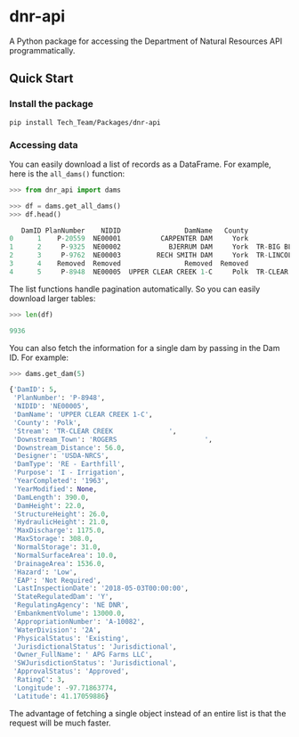 # dnr-api

A Python package for accessing the Department of Natural Resources API programmatically.

## Quick Start

### Install the package

```
pip install Tech_Team/Packages/dnr-api
```

### Accessing data

You can easily download a list of records as a DataFrame. For example, here is the `all_dams()` function:
```python
>>> from dnr_api import dams

>>> df = dams.get_all_dams()
>>> df.head()

   DamID PlanNumber    NIDID                DamName   County                        Stream  ...        Owner_FullName  SWJurisdictionStatus ApprovalStatus RatingC  Longitude   Latitude
0      1    P-20559  NE00001          CARPENTER DAM     York               TR-BEAVER CREEK  ...        Nathan Sandall        Jurisdictional       Approved     3.0 -97.650399  40.883122
1      2     P-9325  NE00002            BJERRUM DAM     York  TR-BIG BLUE RIVER             ...   Virgininia  Keahler        Jurisdictional       Approved     3.0 -97.743475  41.038508
2      3     P-9762  NE00003         RECH SMITH DAM     York  TR-LINCOLN CREEK              ...  Anthony J Winter III        Jurisdictional       Approved     3.0 -97.777434  40.930690
3      4    Removed  Removed                Removed  Removed                       Removed  ...               Removed               Removed        Removed     NaN        NaN        NaN
4      5     P-8948  NE00005  UPPER CLEAR CREEK 1-C     Polk  TR-CLEAR CREEK                ...         APG Farms LLC        Jurisdictional       Approved     3.0 -97.718638  41.170599
```

The list functions handle pagination automatically. So you can easily download larger tables:
```python
>>> len(df)

9936
```

You can also fetch the information for a single dam by passing in the Dam ID. For example:
```python
>>> dams.get_dam(5)

{'DamID': 5,
 'PlanNumber': 'P-8948',
 'NIDID': 'NE00005',
 'DamName': 'UPPER CLEAR CREEK 1-C',
 'County': 'Polk',
 'Stream': 'TR-CLEAR CREEK              ',
 'Downstream_Town': 'ROGERS                      ',
 'Downstream_Distance': 56.0,
 'Designer': 'USDA-NRCS',
 'DamType': 'RE - Earthfill',
 'Purpose': 'I - Irrigation',
 'YearCompleted': '1963',
 'YearModified': None,
 'DamLength': 390.0,
 'DamHeight': 22.0,
 'StructureHeight': 26.0,
 'HydraulicHeight': 21.0,
 'MaxDischarge': 1175.0,
 'MaxStorage': 308.0,
 'NormalStorage': 31.0,
 'NormalSurfaceArea': 10.0,
 'DrainageArea': 1536.0,
 'Hazard': 'Low',
 'EAP': 'Not Required',
 'LastInspectionDate': '2018-05-03T00:00:00',
 'StateRegulatedDam': 'Y',
 'RegulatingAgency': 'NE DNR',
 'EmbankmentVolume': 13000.0,
 'AppropriationNumber': 'A-10082',
 'WaterDivision': '2A',
 'PhysicalStatus': 'Existing',
 'JurisdictionalStatus': 'Jurisdictional',
 'Owner_FullName': ' APG Farms LLC',
 'SWJurisdictionStatus': 'Jurisdictional',
 'ApprovalStatus': 'Approved',
 'RatingC': 3,
 'Longitude': -97.71863774,
 'Latitude': 41.17059886}
```

The advantage of fetching a single object instead of an entire list is that the request will be much faster.

